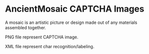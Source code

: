 # AncientMosaic CAPTCHA Images

A mosaic is an artistic picture or design made out of any materials assembled together.

PNG file represent CAPTCHA image. 

XML file represent char recognition/labeling.